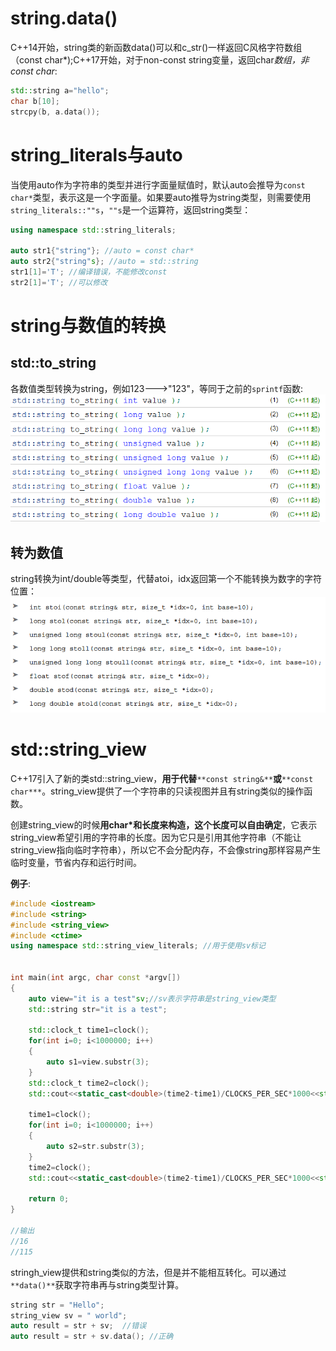 
# string.data()
C++14开始，string类的新函数data()可以和c_str()一样返回C风格字符数组（const char*);C++17开始，对于non-const string变量，返回char*数组，非const char*:
```cpp
std::string a="hello";
char b[10];
strcpy(b, a.data());
```

# string_literals与auto
当使用auto作为字符串的类型并进行字面量赋值时，默认auto会推导为`const char*`类型，表示这是一个字面量。如果要auto推导为string类型，则需要使用`string_literals::""s`，`""s`是一个运算符，返回string类型：
```cpp
using namespace std::string_literals;

auto str1{"string"}; //auto = const char*
auto str2{"string"s}; //auto = std::string
str1[1]='T'; //编译错误，不能修改const
str2[1]='T'; //可以修改
```

# string与数值的转换

## std::to_string
各数值类型转换为string，例如123--->"123"，等同于之前的`sprintf`函数:![image.png](.assets/1626877386574-9136d50e-9378-4748-b5b8-78c2d277c44f.png)

## 转为数值
string转换为int/double等类型，代替atoi，idx返回第一个不能转换为数字的字符位置：![1531122696649.png](.assets/1577633993939-8c10d625-3601-40fc-bf70-c4c79b2f5417.png)

# std::string_view
C++17引入了新的类std::string_view，**用于代替**`**const string&**`**或**`**const char***`。string_view提供了一个字符串的只读视图并且有string类似的操作函数。​

创建string_view的时候**用char*和长度来构造，这个长度可以自由确定**，它表示string_view希望引用的字符串的长度。因为它只是引用其他字符串（不能让string_view指向临时字符串），所以它不会分配内存，不会像string那样容易产生临时变量，节省内存和运行时间。​

**例子**:
```cpp
#include <iostream>
#include <string>
#include <string_view>
#include <ctime>
using namespace std::string_view_literals; //用于使用sv标记


int main(int argc, char const *argv[])
{
    auto view="it is a test"sv;//sv表示字符串是string_view类型
    std::string str="it is a test";
  
    std::clock_t time1=clock();
    for(int i=0; i<1000000; i++)
    {
        auto s1=view.substr(3);
    }
    std::clock_t time2=clock();
    std::cout<<static_cast<double>(time2-time1)/CLOCKS_PER_SEC*1000<<std::endl;

    time1=clock();
    for(int i=0; i<1000000; i++)
    {
        auto s2=str.substr(3);
    }
    time2=clock();
    std::cout<<static_cast<double>(time2-time1)/CLOCKS_PER_SEC*1000<<std::endl;  

    return 0;
}

//输出
//16
//115
```

stringh_view提供和string类似的方法，但是并不能相互转化。可以通过`**data()**`获取字符串再与string类型计算。
```cpp
string str = "Hello";
string_view sv = " world";
auto result = str + sv;  //错误
auto result = str + sv.data(); //正确
```
